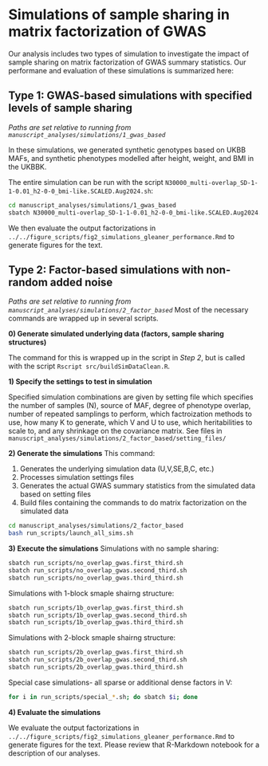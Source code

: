 # Simulations of sample sharing in matrix factorization of GWAS
Our analysis includes two types of simulation to investigate the impact of sample sharing on matrix factorization of GWAS summary statistics.
Our performane and evaluation of these simulations is summarized here:

## Type 1: GWAS-based simulations with specified levels of sample sharing
*Paths are set relative to running from `manuscript_analyses/simulations/1_gwas_based`*

In these simulations, we generated synthetic genotypes based on UKBB MAFs, and synthetic phenotypes modelled after height, weight, and BMI in the UKBBK.

The entire simulation can be run with the script `N30000_multi-overlap_SD-1-1-0.01_h2-0-0_bmi-like.SCALED.Aug2024.sh`:
```bash
cd manuscript_analyses/simulations/1_gwas_based
sbatch N30000_multi-overlap_SD-1-1-0.01_h2-0-0_bmi-like.SCALED.Aug2024.sh 
```

We then evaluate the output factorizations in `../../figure_scripts/fig2_simulations_gleaner_performance.Rmd` to generate figures for the text.

## Type 2: Factor-based simulations with non-random added noise
*Paths are set relative to running from `manuscript_analyses/simulations/2_factor_based`*
Most of the necessary commands are wrapped up in several scripts.

**0) Generate simulated underlying data (factors, sample sharing structures)**

The command for this is wrapped up in the script in *Step 2*, but is called with the script `Rscript src/buildSimDataClean.R`.

**1) Specify the settings to test in simulation**

Specified simulation combinations are given by setting file which specifies the number of samples (N), source of MAF, degree of phenotype overlap, number of repeated samplings to perform, which factroization methods to use, how many K to generate, which V and U to use, which heritabilities to scale to, and any shrinkage on the covariance matrix. See files in `manuscript_analyses/simulations/2_factor_based/setting_files/`

**2) Generate the simulations**
This command:
1) Generates the underlying simulation data (U,V,SE,B,C, etc.)
2) Processes simulation settings files
3) Generates the actual GWAS summary statistics from the simulated data based on setting files
4) Build files containing the commands to do matrix factorization on the simulated data

```bash
cd manuscript_analyses/simulations/2_factor_based
bash run_scripts/launch_all_sims.sh
```

**3) Execute the simulations**
Simulations with no sample sharing:
```bash
sbatch run_scripts/no_overlap_gwas.first_third.sh
sbatch run_scripts/no_overlap_gwas.second_third.sh
sbatch run_scripts/no_overlap_gwas.third_third.sh
```
Simulations with 1-block smaple shairng structure:
```bash
sbatch run_scripts/1b_overlap_gwas.first_third.sh
sbatch run_scripts/1b_overlap_gwas.second_third.sh
sbatch run_scripts/1b_overlap_gwas.third_third.sh
```
Simulations with 2-block smaple shairng structure:
```bash
sbatch run_scripts/2b_overlap_gwas.first_third.sh
sbatch run_scripts/2b_overlap_gwas.second_third.sh
sbatch run_scripts/2b_overlap_gwas.third_third.sh
```
Special case simulations- all sparse or additional dense factors in V:
```bash
for i in run_scripts/special_*.sh; do sbatch $i; done
```
**4) Evaluate the simulations**

We evaluate the output factorizations in `../../figure_scripts/fig2_simulations_gleaner_performance.Rmd` to generate figures for the text. Please review that R-Markdown notebook for a description of our analyses.
